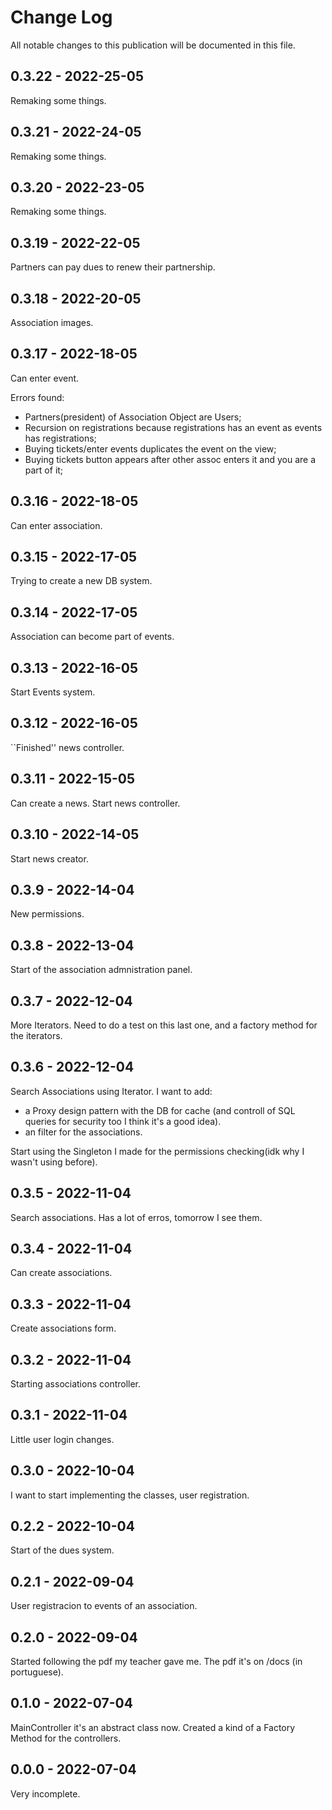 # Change Log

All notable changes to this publication will be documented in this file.

## 0.3.22 - 2022-25-05
Remaking some things.

## 0.3.21 - 2022-24-05
Remaking some things.

## 0.3.20 - 2022-23-05
Remaking some things.

## 0.3.19 - 2022-22-05
Partners can pay dues to renew their partnership.

## 0.3.18 - 2022-20-05
Association images.

## 0.3.17 - 2022-18-05
Can enter event.

Errors found:
- Partners(president) of Association Object are Users;
- Recursion on registrations because registrations has an event as events has registrations;
- Buying tickets/enter events duplicates the event on the view;
- Buying tickets button appears after other assoc enters it and you are a part of it;

## 0.3.16 - 2022-18-05
Can enter association.

## 0.3.15 - 2022-17-05
Trying to create a new DB system.

## 0.3.14 - 2022-17-05
Association can become part of events.

## 0.3.13 - 2022-16-05
Start Events system.

## 0.3.12 - 2022-16-05
``Finished'' news controller.

## 0.3.11 - 2022-15-05
Can create a news. Start news controller.

## 0.3.10 - 2022-14-05
Start news creator.

## 0.3.9 - 2022-14-04
New permissions.

## 0.3.8 - 2022-13-04
Start of the association admnistration panel.

## 0.3.7 - 2022-12-04
More Iterators. Need to do a test on this last one, and a factory method for the iterators.

## 0.3.6 - 2022-12-04
Search Associations using Iterator.
I want to add:
- a Proxy design pattern with the DB for cache (and controll of SQL queries for security too I think it's a good idea).
- an filter for the associations.

Start using the Singleton I made for the permissions checking(idk why I wasn't using before).

## 0.3.5 - 2022-11-04
Search associations. Has a lot of erros, tomorrow I see them.

## 0.3.4 - 2022-11-04
Can create associations.

## 0.3.3 - 2022-11-04
Create associations form.

## 0.3.2 - 2022-11-04
Starting associations controller.

## 0.3.1 - 2022-11-04
Little user login changes.

## 0.3.0 - 2022-10-04
I want to start implementing the classes, user registration.

## 0.2.2 - 2022-10-04
Start of the dues system.

## 0.2.1 - 2022-09-04
User registracion to events of an association.

## 0.2.0 - 2022-09-04
Started following the pdf my teacher gave me. The pdf it's on /docs (in portuguese).

## 0.1.0 - 2022-07-04
MainController it's an abstract class now.
Created a kind of a Factory Method for the controllers.

## 0.0.0 - 2022-07-04

Very incomplete.
